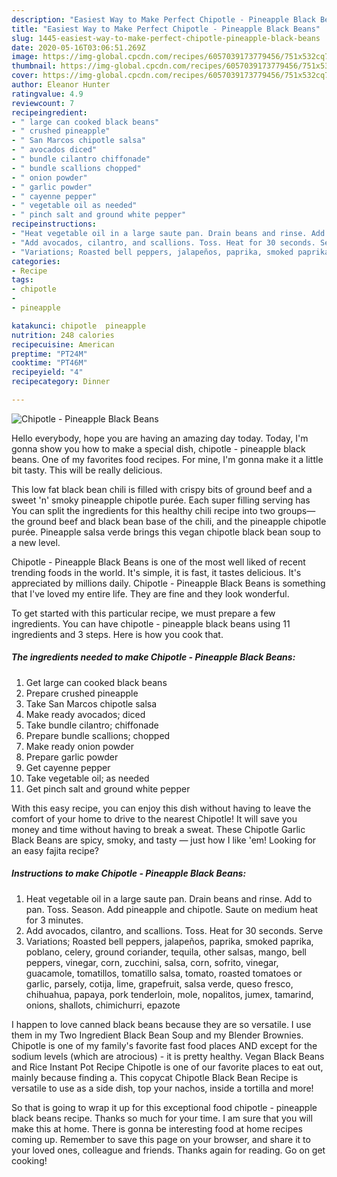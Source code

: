 ```yaml
---
description: "Easiest Way to Make Perfect Chipotle - Pineapple Black Beans"
title: "Easiest Way to Make Perfect Chipotle - Pineapple Black Beans"
slug: 1445-easiest-way-to-make-perfect-chipotle-pineapple-black-beans
date: 2020-05-16T03:06:51.269Z
image: https://img-global.cpcdn.com/recipes/6057039173779456/751x532cq70/chipotle-pineapple-black-beans-recipe-main-photo.jpg
thumbnail: https://img-global.cpcdn.com/recipes/6057039173779456/751x532cq70/chipotle-pineapple-black-beans-recipe-main-photo.jpg
cover: https://img-global.cpcdn.com/recipes/6057039173779456/751x532cq70/chipotle-pineapple-black-beans-recipe-main-photo.jpg
author: Eleanor Hunter
ratingvalue: 4.9
reviewcount: 7
recipeingredient:
- " large can cooked black beans"
- " crushed pineapple"
- " San Marcos chipotle salsa"
- " avocados diced"
- " bundle cilantro chiffonade"
- " bundle scallions chopped"
- " onion powder"
- " garlic powder"
- " cayenne pepper"
- " vegetable oil as needed"
- " pinch salt and ground white pepper"
recipeinstructions:
- "Heat vegetable oil in a large saute pan. Drain beans and rinse. Add to pan. Toss. Season. Add pineapple and chipotle. Saute on medium heat for 3 minutes."
- "Add avocados, cilantro, and scallions. Toss. Heat for 30 seconds. Serve"
- "Variations; Roasted bell peppers, jalapeños, paprika, smoked paprika, poblano, celery, ground coriander, tequila, other salsas, mango, bell peppers, vinegar, corn, zucchini, salsa, corn, sofrito, vinegar, guacamole, tomatillos, tomatillo salsa, tomato, roasted tomatoes or garlic, parsely, cotija, lime, grapefruit, salsa verde, queso fresco, chihuahua, papaya, pork tenderloin, mole, nopalitos, jumex, tamarind, onions, shallots, chimichurri, epazote"
categories:
- Recipe
tags:
- chipotle
- 
- pineapple

katakunci: chipotle  pineapple 
nutrition: 248 calories
recipecuisine: American
preptime: "PT24M"
cooktime: "PT46M"
recipeyield: "4"
recipecategory: Dinner

---
```



![Chipotle - Pineapple Black Beans](https://img-global.cpcdn.com/recipes/6057039173779456/751x532cq70/chipotle-pineapple-black-beans-recipe-main-photo.jpg)

Hello everybody, hope you are having an amazing day today. Today, I'm gonna show you how to make a special dish, chipotle - pineapple black beans. One of my favorites food recipes. For mine, I'm gonna make it a little bit tasty. This will be really delicious.

This low fat black bean chili is filled with crispy bits of ground beef and a sweet &#39;n&#39; smoky pineapple chipotle purée. Each super filling serving has You can split the ingredients for this healthy chili recipe into two groups—the ground beef and black bean base of the chili, and the pineapple chipotle purée. Pineapple salsa verde brings this vegan chipotle black bean soup to a new level.

Chipotle - Pineapple Black Beans is one of the most well liked of recent trending foods in the world. It's simple, it is fast, it tastes delicious. It's appreciated by millions daily. Chipotle - Pineapple Black Beans is something that I've loved my entire life. They are fine and they look wonderful.


To get started with this particular recipe, we must prepare a few ingredients. You can have chipotle - pineapple black beans using 11 ingredients and 3 steps. Here is how you cook that.

<!--inarticleads1-->

##### The ingredients needed to make Chipotle - Pineapple Black Beans:

1. Get  large can cooked black beans
1. Prepare  crushed pineapple
1. Take  San Marcos chipotle salsa
1. Make ready  avocados; diced
1. Take  bundle cilantro; chiffonade
1. Prepare  bundle scallions; chopped
1. Make ready  onion powder
1. Prepare  garlic powder
1. Get  cayenne pepper
1. Take  vegetable oil; as needed
1. Get  pinch salt and ground white pepper


With this easy recipe, you can enjoy this dish without having to leave the comfort of your home to drive to the nearest Chipotle! It will save you money and time without having to break a sweat. These Chipotle Garlic Black Beans are spicy, smoky, and tasty — just how I like &#39;em! Looking for an easy fajita recipe? 

<!--inarticleads2-->

##### Instructions to make Chipotle - Pineapple Black Beans:

1. Heat vegetable oil in a large saute pan. Drain beans and rinse. Add to pan. Toss. Season. Add pineapple and chipotle. Saute on medium heat for 3 minutes.
1. Add avocados, cilantro, and scallions. Toss. Heat for 30 seconds. Serve
1. Variations; Roasted bell peppers, jalapeños, paprika, smoked paprika, poblano, celery, ground coriander, tequila, other salsas, mango, bell peppers, vinegar, corn, zucchini, salsa, corn, sofrito, vinegar, guacamole, tomatillos, tomatillo salsa, tomato, roasted tomatoes or garlic, parsely, cotija, lime, grapefruit, salsa verde, queso fresco, chihuahua, papaya, pork tenderloin, mole, nopalitos, jumex, tamarind, onions, shallots, chimichurri, epazote


I happen to love canned black beans because they are so versatile. I use them in my Two Ingredient Black Bean Soup and my Blender Brownies. Chipotle is one of my family&#39;s favorite fast food places AND except for the sodium levels (which are atrocious) - it is pretty healthy. Vegan Black Beans and Rice Instant Pot Recipe Chipotle is one of our favorite places to eat out, mainly because finding a. This copycat Chipotle Black Bean Recipe is versatile to use as a side dish, top your nachos, inside a tortilla and more! 

So that is going to wrap it up for this exceptional food chipotle - pineapple black beans recipe. Thanks so much for your time. I am sure that you will make this at home. There is gonna be interesting food at home recipes coming up. Remember to save this page on your browser, and share it to your loved ones, colleague and friends. Thanks again for reading. Go on get cooking!
